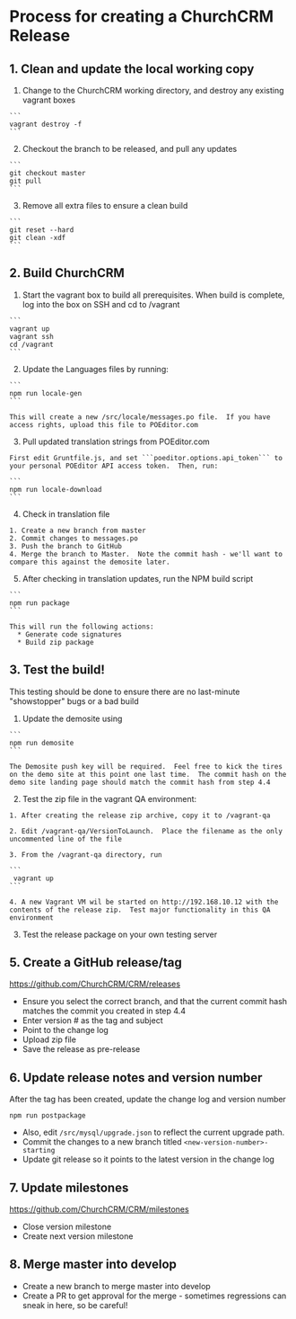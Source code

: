 # Process for creating a ChurchCRM Release

## 1. Clean and update the local working copy

  1.  Change to the ChurchCRM working directory, and destroy any existing vagrant boxes

    ```
    vagrant destroy -f
    ```

  2.  Checkout the branch to be released, and pull any updates

    ```
    git checkout master
    git pull
    ```

  3.  Remove all extra files to ensure a clean build

    ```
    git reset --hard
    git clean -xdf
    ```

## 2. Build ChurchCRM

  1. Start the vagrant box to build all prerequisites.  When build is complete, log into the box on SSH and cd to /vagrant

    ```
    vagrant up
    vagrant ssh
    cd /vagrant
    ```
    
  2. Update the Languages files by running: 
  
    ```
    npm run locale-gen
    ```
    
    This will create a new /src/locale/messages.po file.  If you have access rights, upload this file to POEditor.com

  3. Pull updated translation strings from POEditor.com
  
    First edit Gruntfile.js, and set ```poeditor.options.api_token``` to your personal POEditor API access token.  Then, run:

    ```
    npm run locale-download
    ```

  4. Check in translation file 

    1. Create a new branch from master
    2. Commit changes to messages.po 
    3. Push the branch to GitHub
    4. Merge the branch to Master.  Note the commit hash - we'll want to compare this against the demosite later.

  5. After checking in translation updates, run the NPM build script

    ```
    npm run package
    ```

    This will run the following actions:
      * Generate code signatures
      * Build zip package

## 3. Test the build!
   
  This testing should be done to ensure there are no last-minute "showstopper" bugs or a bad build
    
  1. Update the demosite using 

    ```
    npm run demosite
    ```
    
    The Demosite push key will be required.  Feel free to kick the tires on the demo site at this point one last time.  The commit hash on the demo site landing page should match the commit hash from step 4.4

  2. Test the zip file in the vagrant QA environment:
    
    1. After creating the release zip archive, copy it to /vagrant-qa

    2. Edit /vagrant-qa/VersionToLaunch.  Place the filename as the only uncommented line of the file

    3. From the /vagrant-qa directory, run 

    ```
     vagrant up
    ```

    4. A new Vagrant VM wil be started on http://192.168.10.12 with the contents of the release zip.  Test major functionality in this QA environment

  3. Test the release package on your own testing server



## 5.  Create a GitHub release/tag

  https://github.com/ChurchCRM/CRM/releases

  * Ensure you select the correct branch, and that the current commit hash matches the commit you created in step 4.4
  * Enter version # as the tag and subject 
  * Point to the change log 
  * Upload zip file
  * Save the release as pre-release

## 6. Update release notes and version number

  After the tag has been created, update the change log and version number

  ```
  npm run postpackage
  ```

  * Also, edit ```/src/mysql/upgrade.json``` to reflect the current upgrade path.
  * Commit the changes to a new branch titled ```<new-version-number>-starting```
  * Update git release so it points to the latest version in the change log

## 7. Update milestones

  https://github.com/ChurchCRM/CRM/milestones

  * Close version milestone 
  * Create next version milestone 
 
## 8. Merge master into develop 

  * Create a new branch to merge master into develop
  * Create a PR to get approval for the merge - sometimes regressions can sneak in here, so be careful!
 
  

